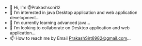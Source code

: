 - 👋 Hi, I’m @Prakashsoni12
- 👀 I’m interested in java Desktop application and web application development...
- 🌱 I’m currently learning advanced java...
- 💞️ I’m looking to collaborate on Desktop application and web application...
- 📫 How to reach me by Email PrakashSirt8982@gmail.com...

<!---
Prakashsoni12/Prakashsoni12 is a ✨ special ✨ repository because its `README.md` (this file) appears on your GitHub profile.
You can click the Preview link to take a look at your changes.
--->
